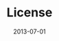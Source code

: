 ---
aliases:
- /doc/license/
- /license/
- /meta/license/
lastmod: 2015-11-25
date: 2013-07-01
menu:
  main:
    parent: about
title: License
weight: 50
---